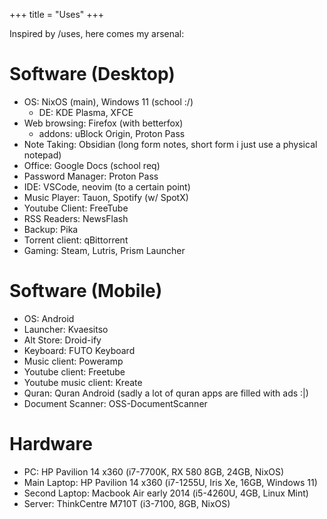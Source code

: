 +++
title = "Uses"
+++

Inspired by /uses, here comes my arsenal:

# Software (Desktop)

- OS: NixOS (main), Windows 11 (school :/)
  - DE: KDE Plasma, XFCE
- Web browsing: Firefox (with betterfox)
  - addons: uBlock Origin, Proton Pass
- Note Taking: Obsidian (long form notes, short form i just use a physical notepad)
- Office: Google Docs (school req)
- Password Manager: Proton Pass
- IDE: VSCode, neovim (to a certain point)
- Music Player: Tauon, Spotify (w/ SpotX)
- Youtube Client: FreeTube
- RSS Readers: NewsFlash
- Backup: Pika
- Torrent client: qBittorrent
- Gaming: Steam, Lutris, Prism Launcher

# Software (Mobile)
- OS: Android
- Launcher: Kvaesitso
- Alt Store: Droid-ify
- Keyboard: FUTO Keyboard
- Music client: Poweramp
- Youtube client: Freetube
- Youtube music client: Kreate
- Quran: Quran Android (sadly a lot of quran apps are filled with ads :|)
- Document Scanner: OSS-DocumentScanner

# Hardware
- PC: HP Pavilion 14 x360 (i7-7700K, RX 580 8GB, 24GB, NixOS)
- Main Laptop: HP Pavilion 14 x360 (i7-1255U, Iris Xe, 16GB, Windows 11)
- Second Laptop: Macbook Air early 2014 (i5-4260U, 4GB, Linux Mint)
- Server: ThinkCentre M710T (i3-7100, 8GB, NixOS)

